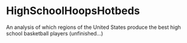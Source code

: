 # HighSchoolHoopsHotbeds
An analysis of which regions of the United States produce the best high school basketball players (unfinished...)
